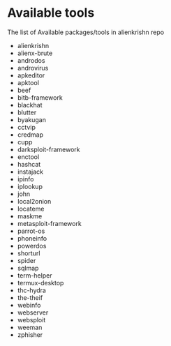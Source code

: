 # Available tools


The list of Available packages/tools in alienkrishn repo

* alienkrishn
* alienx-brute
* androdos
* androvirus
* apkeditor
* apktool
* beef
* bitb-framework
* blackhat
* blutter
* byakugan
* cctvip
* credmap
* cupp
* darksploit-framework
* enctool
* hashcat
* instajack
* ipinfo
* iplookup
* john
* local2onion
* locateme
* maskme
* metasploit-framework
* parrot-os
* phoneinfo
* powerdos
* shorturl
* spider
* sqlmap
* term-helper
* termux-desktop
* thc-hydra
* the-theif
* webinfo
* webserver
* websploit
* weeman
* zphisher

